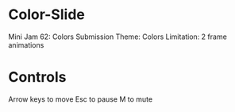 # Color-Slide
Mini Jam 62: Colors Submission
Theme: Colors
Limitation: 2 frame animations

# Controls
Arrow keys to move
Esc to pause
M to mute
